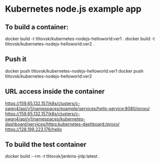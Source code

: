 # Kubernetes node.js example app

## To build a container:
docker build -t tlitovsk/kubernetes-nodejs-helloworld:ver1 .
docker build -t tlitovsk/kubernetes-nodejs-helloworld:ver2 .

## Push it
docker push tlitovsk/kubernetes-nodejs-helloworld:ver1
docker push tlitovsk/kubernetes-nodejs-helloworld:ver2

## URL access inside the container
https://159.65.132.157/k8s/clusters/c-swqn4/api/v1/namespaces/example/services/hello-service:8080/proxy/
https://159.65.132.157/k8s/clusters/c-swqn4/api/v1/namespaces/kubernetes-dashboard/services/https:kubernetes-dashboard:/proxy/
https://128.199.223.176/hello

## To build the test container
docker build --rm -t tlitovsk/jenkins-jnlp:latest .


